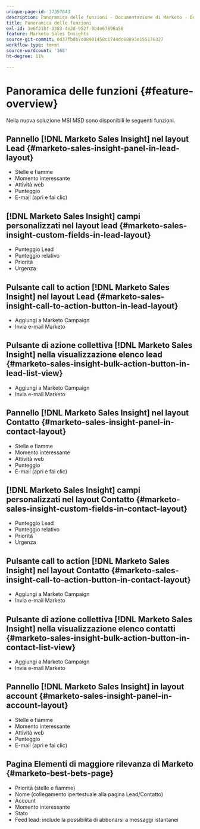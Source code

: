 ```yaml
---
unique-page-id: 37357043
description: Panoramica delle funzioni - Documentazione di Marketo - Documentazione del prodotto
title: Panoramica delle funzioni
exl-id: 3e6f21bf-3383-4e2d-952f-9b4e67896a58
feature: Marketo Sales Insights
source-git-commit: 0d37fbdb7d08901458c1744dc68893e155176327
workflow-type: tm+mt
source-wordcount: '168'
ht-degree: 11%

---
```


# Panoramica delle funzioni {#feature-overview}

Nella nuova soluzione MSI MSD sono disponibili le seguenti funzioni.

## Pannello [!DNL Marketo Sales Insight] nel layout Lead  {#marketo-sales-insight-panel-in-lead-layout}

* Stelle e fiamme
* Momento interessante
* Attività web
* Punteggio
* E-mail (apri e fai clic)

## [!DNL Marketo Sales Insight] campi personalizzati nel layout lead  {#marketo-sales-insight-custom-fields-in-lead-layout}

* Punteggio Lead
* Punteggio relativo
* Priorità
* Urgenza

## Pulsante call to action [!DNL Marketo Sales Insight] nel layout Lead  {#marketo-sales-insight-call-to-action-button-in-lead-layout}

* Aggiungi a Marketo Campaign
* Invia e-mail Marketo

## Pulsante di azione collettiva [!DNL Marketo Sales Insight] nella visualizzazione elenco lead  {#marketo-sales-insight-bulk-action-button-in-lead-list-view}

* Aggiungi a Marketo Campaign
* Invia e-mail Marketo

## Pannello [!DNL Marketo Sales Insight] nel layout Contatto  {#marketo-sales-insight-panel-in-contact-layout}

* Stelle e fiamme
* Momento interessante
* Attività web
* Punteggio
* E-mail (apri e fai clic)

## [!DNL Marketo Sales Insight] campi personalizzati nel layout Contatto  {#marketo-sales-insight-custom-fields-in-contact-layout}

* Punteggio Lead
* Punteggio relativo
* Priorità
* Urgenza

## Pulsante call to action [!DNL Marketo Sales Insight] nel layout Contatto  {#marketo-sales-insight-call-to-action-button-in-contact-layout}

* Aggiungi a Marketo Campaign
* Invia e-mail Marketo

## Pulsante di azione collettiva [!DNL Marketo Sales Insight] nella visualizzazione elenco contatti  {#marketo-sales-insight-bulk-action-button-in-contact-list-view}

* Aggiungi a Marketo Campaign
* Invia e-mail Marketo

## Pannello [!DNL Marketo Sales Insight] in layout account {#marketo-sales-insight-panel-in-account-layout}

* Stelle e fiamme
* Momento interessante
* Attività web
* Punteggio
* E-mail (apri e fai clic)

## Pagina Elementi di maggiore rilevanza di Marketo {#marketo-best-bets-page}

* Priorità (stelle e fiamme)
* Nome (collegamento ipertestuale alla pagina Lead/Contatto)
* Account
* Momento interessante
* Stato
* Feed lead: include la possibilità di abbonarsi a messaggi istantanei
